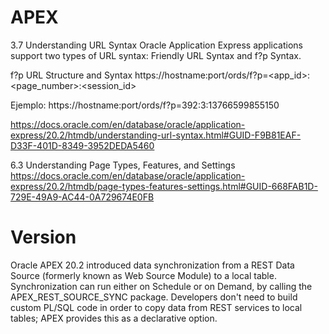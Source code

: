 # APEX


3.7 Understanding URL Syntax 
Oracle Application Express applications support two types of URL syntax: Friendly URL Syntax and f?p Syntax. 


f?p URL Structure and Syntax
https://hostname:port/ords/f?p=<app_id>:<page_number>:<session_id>

Ejemplo:
https://hostname:port/ords/f?p=392:3:13766599855150

https://docs.oracle.com/en/database/oracle/application-express/20.2/htmdb/understanding-url-syntax.html#GUID-F9B81EAF-D33F-401D-8349-3952DEDA5460

6.3 Understanding Page Types, Features, and Settings 
https://docs.oracle.com/en/database/oracle/application-express/20.2/htmdb/page-types-features-settings.html#GUID-668FAB1D-729E-49A9-AC44-0A729674E0FB

# Version

 
Oracle APEX 20.2 introduced data synchronization from a REST Data Source (formerly known as Web Source Module) to a local table. Synchronization can run either on Schedule or on Demand, by calling the APEX_REST_SOURCE_SYNC package. Developers don't need to build custom PL/SQL code in order to copy data from REST services to local tables; APEX provides this as a declarative option.
